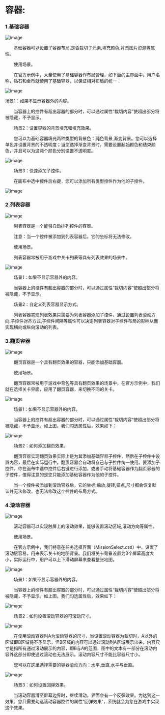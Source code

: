 # 容器:

### 1.基础容器

![image](res/image001.png)
 
&emsp;&emsp;基础容器可以设置子容器布局,是否裁切子元素,填充颜色,背景图片资源等属性。

&emsp;&emsp;使用场景。

&emsp;&emsp;在官方示例中，大量使用了基础容器作布局管理，如下面的主界面中，用户名称，钻石和金币就使用了基础容器，以保证相对布局的统一：

![image](res/image002.png)
 
场景1：如果不显示容器外的内容。

&emsp;&emsp;当容器上的控件有超出容器的部分时，可以通过属性“裁切内容”使超出部分将被隐藏，不予显示。

&emsp;&emsp;场景2：设置容器的背景填充和填充效果。

&emsp;&emsp;您可以为基础容器填充两种类型的背景色：纯色背景,渐变背景。您可以选择单色并设置背景的不透明度；当您选择渐变背景时，需要设置起始颜色和结束颜色，并且可以为这两个颜色分别设置不透明度。

![image](res/image003.png)
 
&emsp;&emsp;场景3：快速添加子控件。

&emsp;&emsp;在画布中选中控件后右键，您可以添加所有类型控件作为他的子控件。

![image](res/image004.png)
  
### 2.列表容器

![image](res/image005.png)
 
&emsp;&emsp;列表容器是一个能够自动排列控件的容器。

&emsp;&emsp;注意：当一个控件被添加到列表容器后，它的坐标将无法修改。

&emsp;&emsp;使用场景。

&emsp;&emsp;列表容器常被用于游戏中关卡列表等具有列表效果的场景中。

![image](res/image006.png)
 
&emsp;&emsp;场景1：如果不显示容器外的内容。

&emsp;&emsp;当容器上的控件有超出容器的部分时，可以通过属性“裁切内容”使超出部分将被隐藏，不予显示。

&emsp;&emsp;场景2：自定义列表容器显示方式。

&emsp;&emsp;列表容器实现列表效果只需要为列表容器添加子控件，通过设置列表滚动方向,子控件对齐方式,子控件间隔等属性可以决定列表容器对子控件布局的影响从而实现横向或纵向滚动的列表。

### 3.翻页容器

![image](res/image007.png)
 
&emsp;&emsp;翻页容器是一个具有翻页效果的容器，只能添加基础容器。

&emsp;&emsp;使用场景。

&emsp;&emsp;翻页容器常被用于游戏中背包等具有翻页效果的场景中，在官方示例中，我们就在选择关卡界面，应用了翻页容器，来切换不同的关卡。
 
![image](res/image008.png)

&emsp;&emsp;场景1：如果不显示容器外的内容。

&emsp;&emsp;当容器上的控件有超出容器的部分时，可以通过属性“裁切内容”使超出部分将被隐藏，不予显示。如上图，我们勾选属性后，效果如下：

![image](res/image009.png)

&emsp;&emsp;场景2：如何添加翻页效果。

&emsp;&emsp;翻页容器实现翻页效果实际上是为其添加基础容器子控件，然后在子控件中设置内容，最后在实际运行中，翻页容器会自动将自己与子控件统一使用。要添加子控件，你在画布中选中控件后右键进行添加，或者手动将基础容器作为翻页容器的子控件，值得注意的是您只能添加基础容器作为他的子控件。

&emsp;&emsp;当一个控件被添加到滚动容器后，它的坐标,缩放,旋转,锚点,尺寸都会恢复默认并无法修改，也无法修改这个控件的布局方式。
 
### 4.滚动容器

![image](res/image010.png)
 
&emsp;&emsp;滚动容器可以实现触屏上的滚动效果，能够设置滚动区域,滚动方向等属性。

&emsp;&emsp;使用场景。

&emsp;&emsp;在官方示例中，我们特意在任务选择界面（MissionSelect.csd）中，设置了滚动层容易，用来表示关卡的地图背景。我们将关卡背景设置为3个屏幕高度大小，实际运行中，用户可以上下滑动屏幕来查看整张地图。

![image](res/image011.png)
 
&emsp;&emsp;场景1：如果不显示容器外的内容。

&emsp;&emsp;当容器上的控件有超出容器的部分时，可以通过属性“裁切内容”使超出部分将被隐藏，不予显示。如上图，我们勾选属性后，效果如下：

![image](res/image012.png)
 
&emsp;&emsp;场景2：如何设置滚动容器的可滚动尺寸。

![image](res/image013.png)
 
&emsp;&emsp;在使用滚动容器时A为滚动容器的尺寸，当设置滚动容器为裁切时，A以外的区域即B区域将不予显示，但B区域的内容可以通过滚动到A区域展示出来，内容尺寸是指所有通过滚动展示的内容，即B与A的范围，图中的文本有一部分在滚动内容外这部分即使通过滚动也无法展示。滚动内容尺寸不能比容器尺寸小。

&emsp;&emsp;您可以在这里选择需要的容器滚动方向：水平,垂直,水平与垂直。

![image](res/image014.png)
 
&emsp;&emsp;场景3：如何设置回弹效果。

&emsp;&emsp;当滚动容器滑至屏幕边界时，继续滑动，界面会有一个反弹效果。为达到这一效果，您只需要勾选滚动容器控件的属性“回弹效果”，系统就会为您在游戏中实现这个效果。










